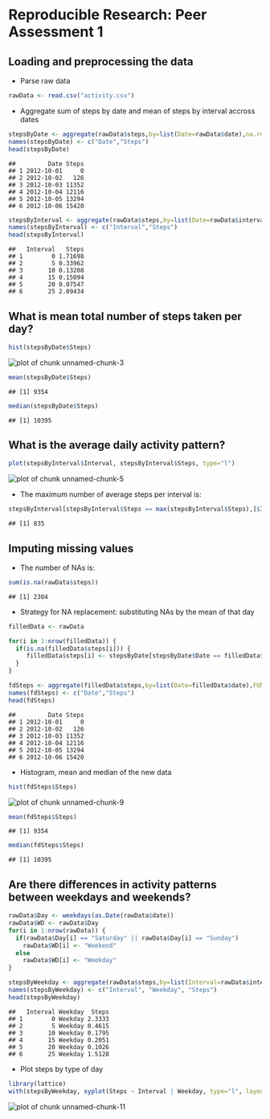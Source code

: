# Reproducible Research: Peer Assessment 1


## Loading and preprocessing the data

* Parse raw data


```r
rawData <- read.csv("activity.csv")
```

* Aggregate sum of steps by date and mean of steps by interval accross dates


```r
stepsByDate <- aggregate(rawData$steps,by=list(Date=rawData$date),na.rm=TRUE,FUN=sum)
names(stepsByDate) <- c("Date","Steps")
head(stepsByDate)
```

```
##         Date Steps
## 1 2012-10-01     0
## 2 2012-10-02   126
## 3 2012-10-03 11352
## 4 2012-10-04 12116
## 5 2012-10-05 13294
## 6 2012-10-06 15420
```

```r
stepsByInterval <- aggregate(rawData$steps,by=list(Date=rawData$interval),na.rm=TRUE,FUN=mean)
names(stepsByInterval) <- c("Interval","Steps")
head(stepsByInterval)
```

```
##   Interval   Steps
## 1        0 1.71698
## 2        5 0.33962
## 3       10 0.13208
## 4       15 0.15094
## 5       20 0.07547
## 6       25 2.09434
```

## What is mean total number of steps taken per day?


```r
hist(stepsByDate$Steps)
```

![plot of chunk unnamed-chunk-3](figure/unnamed-chunk-3.png) 


```r
mean(stepsByDate$Steps)
```

```
## [1] 9354
```

```r
median(stepsByDate$Steps)
```

```
## [1] 10395
```


## What is the average daily activity pattern?


```r
plot(stepsByInterval$Interval, stepsByInterval$Steps, type="l")
```

![plot of chunk unnamed-chunk-5](figure/unnamed-chunk-5.png) 

* The maximum number of average steps per interval is:


```r
stepsByInterval[stepsByInterval$Steps == max(stepsByInterval$Steps),]$Interval
```

```
## [1] 835
```


## Imputing missing values

* The number of NAs is:


```r
sum(is.na(rawData$steps))
```

```
## [1] 2304
```

* Strategy for NA replacement: substituting NAs by the mean of that day


```r
filledData <- rawData

for(i in 1:nrow(filledData)) {
  if(is.na(filledData$steps[i])) {
     filledData$steps[i] <- stepsByDate[stepsByDate$Date == filledData$date[i],]$Steps[1]
  }
}

fdSteps <- aggregate(filledData$steps,by=list(Date=filledData$date),FUN=sum)
names(fdSteps) <- c("Date","Steps")
head(fdSteps)
```

```
##         Date Steps
## 1 2012-10-01     0
## 2 2012-10-02   126
## 3 2012-10-03 11352
## 4 2012-10-04 12116
## 5 2012-10-05 13294
## 6 2012-10-06 15420
```

* Histogram, mean and median of the new data


```r
hist(fdSteps$Steps)
```

![plot of chunk unnamed-chunk-9](figure/unnamed-chunk-9.png) 

```r
mean(fdSteps$Steps)
```

```
## [1] 9354
```

```r
median(fdSteps$Steps)
```

```
## [1] 10395
```


## Are there differences in activity patterns between weekdays and weekends?


```r
rawData$Day <- weekdays(as.Date(rawData$date))
rawData$WD <- rawData$Day
for(i in 1:nrow(rawData)) {
  if(rawData$Day[i] == "Saturday" || rawData$Day[i] == "Sunday")
    rawData$WD[i] <- "Weekend"
  else
    rawData$WD[i] <- "Weekday"
}

stepsByWeekday <- aggregate(rawData$steps,by=list(Interval=rawData$interval, WD = rawData$WD),na.rm=TRUE,FUN=mean)
names(stepsByWeekday) <- c("Interval", "Weekday", "Steps")
head(stepsByWeekday)
```

```
##   Interval Weekday  Steps
## 1        0 Weekday 2.3333
## 2        5 Weekday 0.4615
## 3       10 Weekday 0.1795
## 4       15 Weekday 0.2051
## 5       20 Weekday 0.1026
## 6       25 Weekday 1.5128
```

* Plot steps by type of day


```r
library(lattice)
with(stepsByWeekday, xyplot(Steps ~ Interval | Weekday, type="l", layout=c(1,2)))
```

![plot of chunk unnamed-chunk-11](figure/unnamed-chunk-11.png) 
